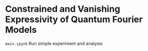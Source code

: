 # Constrained and Vanishing Expressivity of Quantum Fourier Models 
`main.ipynb` Run simple experiment and analysis
